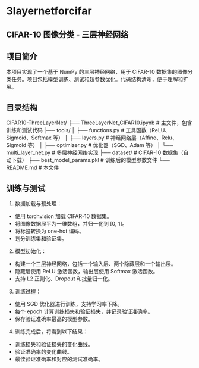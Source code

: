 # 3layernetforcifar

## CIFAR-10 图像分类 - 三层神经网络

## 项目简介

本项目实现了一个基于 NumPy 的三层神经网络，用于 CIFAR-10 数据集的图像分类任务。项目包括模型训练、测试和超参数优化。代码结构清晰，便于理解和扩展。

## 目录结构

CIFAR10-ThreeLayerNet/
├── ThreeLayerNet_CIFAR10.ipynb       # 主文件，包含训练和测试代码
├── tools/
│   ├── functions.py                  # 工具函数（ReLU、Sigmoid、Softmax 等）
│   ├── layers.py                     # 神经网络层（Affine、Relu、Sigmoid 等）
│   ├── optimizer.py                  # 优化器（SGD、Adam 等）
│   └── multi_layer_net.py            # 多层神经网络实现
├── dataset/                          # CIFAR-10 数据集（自动下载）
├── best_model_params.pkl             # 训练后的模型参数文件
└── README.md                         # 本文件

## 训练与测试

1. 数据加载与预处理：
- 使用 torchvision 加载 CIFAR-10 数据集。
- 将图像数据展平为一维数组，并归一化到 [0, 1]。
- 将标签转换为 one-hot 编码。
- 划分训练集和验证集。

2. 模型初始化：
- 构建一个三层神经网络，包括一个输入层、两个隐藏层和一个输出层。
- 隐藏层使用 ReLU 激活函数，输出层使用 Softmax 激活函数。
- 支持 L2 正则化、Dropout 和批量归一化。

3. 训练过程：
- 使用 SGD 优化器进行训练，支持学习率下降。
- 每个 epoch 计算训练损失和验证损失，并记录验证准确率。
- 保存验证准确率最高的模型参数。

4. 训练完成后，将看到以下结果：
- 训练损失和验证损失的变化曲线。
- 验证准确率的变化曲线。
- 最佳验证准确率和对应的测试准确率。
